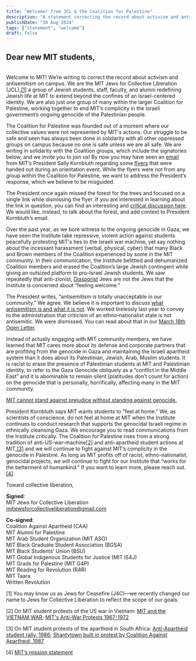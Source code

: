 ```yaml
---
title: "Welcome! from JCL & the Coalition for Palestine"
description: "A statement correcting the record about activism and antisemitism on campus"
publishDate: "30 Aug 2024"
tags: ["statement", "welcome"]
draft: false
---
```


<h2> Dear new MIT students,</h2>
<br/>
Welcome to MIT! We’re writing to correct the record about activism and antisemitism on campus. We are the MIT Jews for Collective Liberation (JCL),<a href="#footnote-1">[1]</a> a group of Jewish students, staff, faculty, and alumni redefining Jewish life at MIT to extend beyond the confines of an Israel-centered identity. We are also just one group of many within the larger Coalition for Palestine, working together to end MIT’s complicity in the Israeli government’s ongoing genocide of the Palestinian people.

The Coalition for Palestine was founded out of a moment where our collective values were not represented by MIT's actions. Our struggle to be safe and seen has always been done in solidarity with all other oppressed groups on campus because no one is safe unless we are all safe. We are writing in solidarity with the Coalition groups, which include the signatories below, and we invite you to join us!
By now you may have seen an [email](https://archive.ph/5a0hE) from MIT’s President Sally Kornbluth regarding some [flyers](https://drive.proton.me/urls/PSQZZJFVAG#T6PvDdtarK76) that were handed out during an orientation event. While the flyers were not from any group within the Coalition for Palestine, we want to address the President’s response, which we believe to be misguided.

The President once again missed the forest for the trees and focused on a single link while dismissing the flyer. If you are interested in learning about the  link in question, you can find an interesting and [critical discussion here](https://jewishcurrents.org/the-mapping-project). We would like, instead, to talk about the forest, and add context to President Kornbluth’s email.

Over the past year, as we bore witness to the ongoing genocide in Gaza, we have seen the Institute take repressive, violent action against students peacefully protesting MIT's ties to the Israeli war machine, yet say nothing about the incessant harassment (verbal, physical, cyber) that many Black and Brown members of the Coalition experienced by some in the MIT community. In their communication, the Institute belittled and dehumanized Coalition members and erased the Coalition’s large Jewish contingent while giving an outsized platform to pro-Israel Jewish students. We saw repeatedly that anti-zionist, [Diasporist](https://thetech.com/2024/05/30/isaac-gendler-dias) Jews are not the Jews that the Institute is concerned about “feeling welcome.”

The President writes, “antisemitism is totally unacceptable in our community.” We agree. We believe it is important to discuss [what antisemitism is and what it is not](https://jerusalemdeclaration.org/). We worked tirelessly last year to convey to the administration that criticism of an ethno-nationalist state is not antisemitic. We were dismissed. You can read about that in our [March 18th Open Letter](https://mit-j4c.github.io/posts/open-letter/).

Instead of actually engaging with MIT community members, we have learned that MIT cares more about its defense and corporate partners that are profiting from the genocide in Gaza and maintaining the Israeli apartheid system than it does about its Palestinian, Jewish, Arab, Muslim students. It is racist to erase the presence of Palestinian students at MIT and Palestinian identity, to refer to the Gaza Genocide obliquely as a “conflict in the Middle East” and it is abominable to remain silent (platitudes don’t count for action) on the genocide that is personally, horrifically, affecting many in the MIT community.

<u>MIT cannot stand against prejudice without standing against genocide.</u>

President Kornbluth says MIT wants students to “feel at home.” We, as scientists of conscience, do not feel at home at MIT when the Institute continues to conduct research that supports the genocidal Israeli regime in ethnically cleansing Gaza.
We encourage you to read communications from the Institute critically. The Coalition for Palestine rises from a strong tradition of anti-US-war-machine<a href="#footnote-2">[2]</a> and anti-apartheid student actions at MIT,<a href="#footnote-3">[3]</a> and we will continue to fight against MIT’s complicity in the genocide in Palestine. As long as MIT profits off of racist, ethno-nationalist, genocidal projects, we will continue to fight for our Institute that “works for the betterment of humankind.”
If you want to learn more, please reach out.<br/><a href="#footnote-4">[4]</a>

Toward collective liberation,

**Signed**:<br/>
MIT Jews for Collective Liberation<br/>
mitjewsforcollectiveliberation@gmail.com

**Co-signed**:<br/>
Coalition Against Apartheid (CAA) <br/>
MIT Alumni for Palestine<br/>
MIT Arab Student Organization (MIT ASO) <br/>
MIT Black Graduate Student Association (BGSA) <br/>
MIT Black Students’ Union (BSU) <br/>
MIT Global Indigenous Students for Justice (MIT IS4J) <br/>
MIT Grads for Palestine (MIT G4P) <br/>
MIT Reading for Revolution (R4R) <br/>
MIT Taara <br/>
Written Revolution

<p id="footnote-1">[1] You may know us as Jews for Ceasefire (J4C)—we recently changed our name to Jews for Collective Liberation to reflect the scope of our goals.</p>
<p id="footnote-2">[2] On MIT student protests of the US war in Vietnam: <a href="https://eswar.io/Vietnam/index.html" target="_blank">MIT and the VIETNAM WAR</a>;  <a href="https://scienceandrevolution.org/blog/2016/7/8/v7rxigo0aw4it8niy6k4szbm4yiq2i" target="_blank">MIT's Anti-War Protests 1967-1972</a>
</p>
<p id="footnote-3">[3] On MIT student protests of the apartheid in South Africa: <a href="https://www.blackhistory.mit.edu/archive/anti-apartheid-student-rally-1986" target="_blank">Anti-Apartheid student rally, 1986</a>;  <a href="https://www.blackhistory.mit.edu/archive/shantytown-built-protest-coalition-against-apartheid-1987" target="_blank">Shantytown built in protest by Coalition Against Apartheid, 1987</a>
</p>
<p id="footnote-4">[4] <a href="https://www.mit.edu/about/mission-statement/" target="_blank">MIT’s mission statement</a></p>
